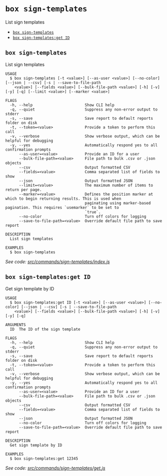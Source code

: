 `box sign-templates`
====================

List sign templates

* [`box sign-templates`](#box-sign-templates)
* [`box sign-templates:get ID`](#box-sign-templatesget-id)

## `box sign-templates`

List sign templates

```
USAGE
  $ box sign-templates [-t <value>] [--as-user <value>] [--no-color] [--json | --csv] [-s | --save-to-file-path
    <value>] [--fields <value>] [--bulk-file-path <value>] [-h] [-v] [-y] [-q] [--limit <value>] [--marker <value>]

FLAGS
  -h, --help                       Show CLI help
  -q, --quiet                      Suppress any non-error output to stderr
  -s, --save                       Save report to default reports folder on disk
  -t, --token=<value>              Provide a token to perform this call
  -v, --verbose                    Show verbose output, which can be helpful for debugging
  -y, --yes                        Automatically respond yes to all confirmation prompts
      --as-user=<value>            Provide an ID for a user
      --bulk-file-path=<value>     File path to bulk .csv or .json objects
      --csv                        Output formatted CSV
      --fields=<value>             Comma separated list of fields to show
      --json                       Output formatted JSON
      --limit=<value>              The maximum number of items to return per page.
      --marker=<value>             Defines the position marker at which to begin returning results. This is used when
                                   paginating using marker-based pagination. This requires `usemarker` to be set to
                                   `true`.
      --no-color                   Turn off colors for logging
      --save-to-file-path=<value>  Override default file path to save report

DESCRIPTION
  List sign templates

EXAMPLES
  $ box sign-templates
```

_See code: [src/commands/sign-templates/index.js](https://github.com/box/boxcli/blob/v4.4.1/src/commands/sign-templates/index.js)_

## `box sign-templates:get ID`

Get sign template by ID

```
USAGE
  $ box sign-templates:get ID [-t <value>] [--as-user <value>] [--no-color] [--json | --csv] [-s | --save-to-file-path
    <value>] [--fields <value>] [--bulk-file-path <value>] [-h] [-v] [-y] [-q]

ARGUMENTS
  ID  The ID of the sign template

FLAGS
  -h, --help                       Show CLI help
  -q, --quiet                      Suppress any non-error output to stderr
  -s, --save                       Save report to default reports folder on disk
  -t, --token=<value>              Provide a token to perform this call
  -v, --verbose                    Show verbose output, which can be helpful for debugging
  -y, --yes                        Automatically respond yes to all confirmation prompts
      --as-user=<value>            Provide an ID for a user
      --bulk-file-path=<value>     File path to bulk .csv or .json objects
      --csv                        Output formatted CSV
      --fields=<value>             Comma separated list of fields to show
      --json                       Output formatted JSON
      --no-color                   Turn off colors for logging
      --save-to-file-path=<value>  Override default file path to save report

DESCRIPTION
  Get sign template by ID

EXAMPLES
  $ box sign-templates:get 12345
```

_See code: [src/commands/sign-templates/get.js](https://github.com/box/boxcli/blob/v4.4.1/src/commands/sign-templates/get.js)_
